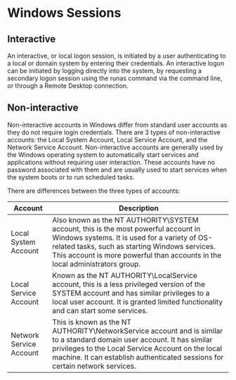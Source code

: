 # Windows Sessions

## Interactive

An interactive, or local logon session, is initiated by a user authenticating to a local or domain system by entering their credentials. An interactive logon can be initiated by logging directly into the system, by requesting a secondary logon session using the runas command via the command line, or through a Remote Desktop connection.

## Non-interactive

Non-interactive accounts in Windows differ from standard user accounts as they do not require login credentials. There are 3 types of non-interactive accounts: the Local System Account, Local Service Account, and the Network Service Account. Non-interactive accounts are generally used by the Windows operating system to automatically start services and applications without requiring user interaction. These accounts have no password associated with them and are usually used to start services when the system boots or to run scheduled tasks.

There are differences between the three types of accounts:

| Account                 | Description                                                                                                                                                                                                                                                          |
| ----------------------- | -------------------------------------------------------------------------------------------------------------------------------------------------------------------------------------------------------------------------------------------------------------------- |
| Local System Account    | Also known as the NT AUTHORITY\SYSTEM account, this is the most powerful account in Windows systems. It is used for a variety of OS-related tasks, such as starting Windows services. This account is more powerful than accounts in the local administrators group. |
| Local Service Account   | Known as the NT AUTHORITY\LocalService account, this is a less privileged version of the SYSTEM account and has similar privileges to a local user account. It is granted limited functionality and can start some services.                                         |
| Network Service Account | This is known as the NT AUTHORITY\NetworkService account and is similar to a standard domain user account. It has similar privileges to the Local Service Account on the local machine. It can establish authenticated sessions for certain network services.        |
